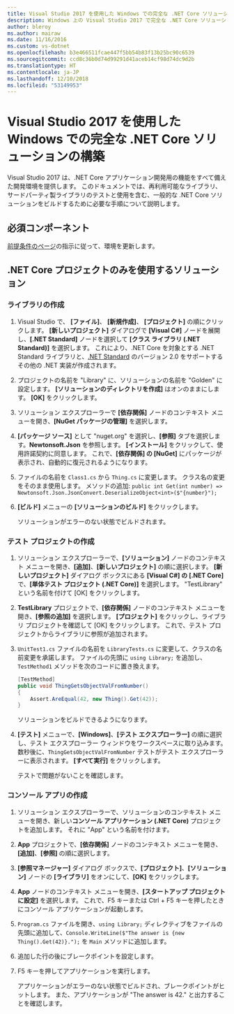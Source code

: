 ```yaml
---
title: Visual Studio 2017 を使用した Windows での完全な .NET Core ソリューションの構築
description: Windows 上の Visual Studio 2017 で完全な .NET Core ソリューションを構築する方法を説明します。
author: bleroy
ms.author: mairaw
ms.date: 11/16/2016
ms.custom: vs-dotnet
ms.openlocfilehash: b3e466511fcae447f5bb54b83f13b25bc90c6539
ms.sourcegitcommit: ccd8c36b0d74d99291d41aceb14cf98d74dc9d2b
ms.translationtype: HT
ms.contentlocale: ja-JP
ms.lasthandoff: 12/10/2018
ms.locfileid: "53149953"
---
```

# <a name="building-a-complete-net-core-solution-on-windows-using-visual-studio-2017"></a>Visual Studio 2017 を使用した Windows での完全な .NET Core ソリューションの構築

Visual Studio 2017 は、.NET Core アプリケーション開発用の機能をすべて備えた開発環境を提供します。 このドキュメントでは、再利用可能なライブラリ、サードパーティ製ライブラリのテストと使用を含む、一般的な .NET Core ソリューションをビルドするために必要な手順について説明します。 

## <a name="prerequisites"></a>必須コンポーネント

[前提条件のページ](../windows-prerequisites.md)の指示に従って、環境を更新します。

## <a name="a-solution-using-only-net-core-projects"></a>.NET Core プロジェクトのみを使用するソリューション

### <a name="writing-the-library"></a>ライブラリの作成

1. Visual Studio で、 **[ファイル]**、 **[新規作成]**、 **[プロジェクト]** の順にクリックします。 **[新しいプロジェクト]** ダイアログで **[Visual C#]** ノードを展開し、**[.NET Standard]** ノードを選択して **[クラス ライブラリ (.NET Standard)]** を選択します。 これにより、.NET Core を対象とする .NET Standard ライブラリと、[.NET Standard](../../standard/net-standard.md) のバージョン 2.0 をサポートするその他の .NET 実装が作成されます。

2. プロジェクトの名前を "Library" に、ソリューションの名前を "Golden" に設定します。 **[ソリューションのディレクトリを作成]** はオンのままにします。 **[OK]** をクリックします。

3. ソリューション エクスプローラーで **[依存関係]** ノードのコンテキスト メニューを開き、**[NuGet パッケージの管理]** を選択します。

4. **[パッケージ ソース]** として "nuget.org" を選択し、**[参照]** タブを選択します。**Newtonsoft.Json** を参照します。 **[インストール]** をクリックして、使用許諾契約に同意します。 これで、**[依存関係] の [NuGet]** にパッケージが表示され、自動的に復元されるようになります。

5. ファイルの名前を `Class1.cs` から `Thing.cs` に変更します。 クラス名の変更をそのまま使用します。 メソッドの追加: `public int Get(int number) => Newtonsoft.Json.JsonConvert.DeserializeObject<int>($"{number}");`

7. **[ビルド]** メニューの **[ソリューションのビルド]** をクリックします。

   ソリューションがエラーのない状態でビルドされます。

### <a name="writing-the-test-project"></a>テスト プロジェクトの作成

1. ソリューション エクスプローラーで、**[ソリューション]** ノードのコンテキスト メニューを開き、**[追加]**、**[新しいプロジェクト]** の順に選択します。 **[新しいプロジェクト]** ダイアログ ボックスにある **[Visual C#] の [.NET Core]** で、**[単体テスト プロジェクト (.NET Core)]** を選択します。 "TestLibrary" という名前を付けて [OK] をクリックします。 

2. **TestLibrary** プロジェクトで、**[依存関係]** ノードのコンテキスト メニューを開き、**[参照の追加]** を選択します。 **[プロジェクト]** をクリックし、ライブラリ プロジェクトを確認して [OK] をクリックします。 これで、テスト プロジェクトからライブラリに参照が追加されます。

3. `UnitTest1.cs` ファイルの名前を `LibraryTests.cs` に変更して、クラスの名前変更を承諾します。 ファイルの先頭に `using Library;` を追加し、`TestMethod1` メソッドを次のコードに置き換えます。
    ```csharp
    [TestMethod]
    public void ThingGetsObjectValFromNumber()
    {
        Assert.AreEqual(42, new Thing().Get(42));
    }
    ```

   ソリューションをビルドできるようになります。 
   
4. **[テスト]** メニューで、**[Windows]**、**[テスト エクスプローラー]** の順に選択し、テスト エクスプローラー ウィンドウをワークスペースに取り込みます。 数秒後に、`ThingGetsObjectValFromNumber` テストがテスト エクスプローラーに表示されます。 **[すべて実行]** をクリックします。
   
   テストで問題がないことを確認します。

### <a name="writing-the-console-app"></a>コンソール アプリの作成

1. ソリューション エクスプローラーで、ソリューションのコンテキスト メニューを開き、新しい**コンソール アプリケーション (.NET Core)** プロジェクトを追加します。 それに "App" という名前を付けます。

2. **App** プロジェクトで、**[依存関係]** ノードのコンテキスト メニューを開き、**[追加]**、**[参照]** の順に選択します。 

3. **[参照マネージャー]** ダイアログ ボックスで、**[プロジェクト]**、**[ソリューション]** ノードの **[ライブラリ]** をオンにして、**[OK]** をクリックします。

6. **App** ノードのコンテキスト メニューを開き、**[スタートアップ プロジェクトに設定]** を選択します。 これで、F5 キーまたは Ctrl + F5 キーを押したときにコンソール アプリケーションが起動します。

7. `Program.cs` ファイルを開き、`using Library;` ディレクティブをファイルの先頭に追加して、`Console.WriteLine($"The answer is {new Thing().Get(42)}.");` を `Main` メソッドに追加します。

8. 追加した行の後にブレークポイントを設定します。

9. F5 キーを押してアプリケーションを実行します。

   アプリケーションがエラーのない状態でビルドされ、ブレークポイントがヒットします。 また、アプリケーションが "The answer is 42." と出力することを確認します。
